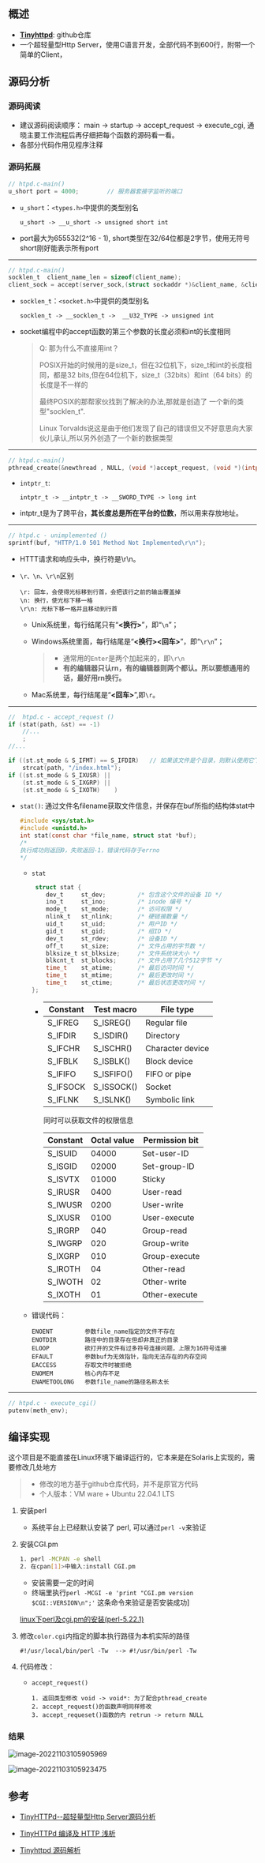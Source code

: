 ## 概述

- **[Tinyhttpd](https://github.com/EZLippi/Tinyhttpd)**: github仓库
- 一个超轻量型Http Server，使用C语言开发，全部代码不到600行，附带一个简单的Client，

## 源码分析

### 源码阅读

- 建议源码阅读顺序： main -> startup -> accept_request -> execute_cgi, 通晓主要工作流程后再仔细把每个函数的源码看一看。
- 各部分代码作用见程序注释

### 源码拓展

```c
// htpd.c-main()
u_short port = 4000;        // 服务器套接字监听的端口
```

- `u_short`：`<types.h>`中提供的类型别名

  ```
  u_short -> __u_short -> unsigned short int
  ```

- port最大为655532(2^16 - 1), short类型在32/64位都是2字节，使用无符号short刚好能表示所有port

---

```c
// htpd.c-main()
socklen_t  client_name_len = sizeof(client_name);
client_sock = accept(server_sock,(struct sockaddr *)&client_name, &client_name_len);
```

- `socklen_t`：`<socket.h>`中提供的类型别名

  ```
  socklen_t -> __socklen_t ->  __U32_TYPE -> unsigned int
  ```

- socket编程中的accept函数的第三个参数的长度必须和int的长度相同

  > Q: 那为什么不直接用int？
  >
  > POSIX开始的时候用的是size_t，但在32位机下，size_t和int的长度相同，都是32 bits,但在64位机下，size_t（32bits）和int（64 bits）的长度是不一样的
  >
  > 最终POSIX的那帮家伙找到了解决的办法,那就是创造了 一个新的类型"socklen_t".
  >
  > Linux Torvalds说这是由于他们发现了自己的错误但又不好意思向大家伙儿承认,所以另外创造了一个新的数据类型

---

```c
// htpd.c-main()
pthread_create(&newthread , NULL, (void *)accept_request, (void *)(intptr_t)client_sock)
```

- `intptr_t`:

  ```
  intptr_t -> __intptr_t -> __SWORD_TYPE -> long int
  ```

- intptr_t是为了跨平台，**其长度总是所在平台的位数**，所以用来存放地址。

---

```c
// htpd.c - unimplemented ()
sprintf(buf, "HTTP/1.0 501 Method Not Implemented\r\n"); 
```

- HTTT请求和响应头中，换行符是\r\n。

- `\r、\n、\r\n`区别

  ```
  \r: 回车，会使得光标移到行首，会把该行之前的输出覆盖掉
  \n: 换行，使光标下移一格
  \r\n: 光标下移一格并且移动到行首
  ```

  - Unix系统里，每行结尾只有“**<换行>**”，即“`\n`”；

  - Windows系统里面，每行结尾是“**<换行><回车>**”，即“`\r\n`”；

    > - 通常用的`Enter`是两个加起来的，即`\r\n`
    > - **有的编辑器只认rn，有的编辑器则两个都认。所以要想通用的话，最好用rn换行。**

  - Mac系统里，每行结尾是“**<回车>**”,即`\r`。

---

```c
//  htpd.c - accept_request ()
if (stat(path, &st) == -1) 
    //...
    ;
//...

if ((st.st_mode & S_IFMT) == S_IFDIR)   // 如果该文件是个目录，则默认使用它下面的index.html文件
    strcat(path, "/index.html");
if ((st.st_mode & S_IXUSR) ||
    (st.st_mode & S_IXGRP) ||
    (st.st_mode & S_IXOTH)    )
```

- `stat()`: 通过文件名filename获取文件信息，并保存在buf所指的结构体stat中

  ```c
  #include <sys/stat.h>
  #include <unistd.h>
  int stat(const char *file_name, struct stat *buf);
  /*
  执行成功则返回0，失败返回-1，错误代码存于errno
  */
  ```

  - `stat`

    ```c
     struct stat {
        dev_t     st_dev;         /* 包含这个文件的设备 ID */
        ino_t     st_ino;         /* inode 编号 */
        mode_t    st_mode;        /* 访问权限 */
        nlink_t   st_nlink;       /* 硬链接数量 */
        uid_t     st_uid;         /* 用户ID */
        gid_t     st_gid;         /* 组ID */
        dev_t     st_rdev;        /* 设备ID */
        off_t     st_size;        /* 文件占用的字节数 */
        blksize_t st_blksize;     /* 文件系统块大小 */
        blkcnt_t  st_blocks;      /* 文件占用了几个512字节 */
        time_t    st_atime;       /* 最后访问时间 */
        time_t    st_mtime;       /* 最后更改时间 */
        time_t    st_ctime;       /* 最后状态更改时间 */
    };
    ```

    - | Constant | Test macro | File type        |
      | -------- | ---------- | ---------------- |
      | S_IFREG  | S_ISREG()  | Regular file     |
      | S_IFDIR  | S_ISDIR()  | Directory        |
      | S_IFCHR  | S_ISCHR()  | Character device |
      | S_IFBLK  | S_ISBLK()  | Block device     |
      | S_IFIFO  | S_ISFIFO() | FIFO or pipe     |
      | S_IFSOCK | S_ISSOCK() | Socket           |
      | S_IFLNK  | S_ISLNK()  | Symbolic link    |

      同时可以获取文件的权限信息

      | Constant | Octal value | Permission bit |
      | -------- | ----------- | -------------- |
      | S_ISUID  | 04000       | Set-user-ID    |
      | S_ISGID  | 02000       | Set-group-ID   |
      | S_ISVTX  | 01000       | Sticky         |
      | S_IRUSR  | 0400        | User-read      |
      | S_IWUSR  | 0200        | User-write     |
      | S_IXUSR  | 0100        | User-execute   |
      | S_IRGRP  | 040         | Group-read     |
      | S_IWGRP  | 020         | Group-write    |
      | S_IXGRP  | 010         | Group-execute  |
      | S_IROTH  | 04          | Other-read     |
      | S_IWOTH  | 02          | Other-write    |
      | S_IXOTH  | 01          | Other-execute  |

  - 错误代码：

    ```
    ENOENT         参数file_name指定的文件不存在
    ENOTDIR        路径中的目录存在但却非真正的目录
    ELOOP          欲打开的文件有过多符号连接问题，上限为16符号连接
    EFAULT         参数buf为无效指针，指向无法存在的内存空间
    EACCESS        存取文件时被拒绝
    ENOMEM         核心内存不足
    ENAMETOOLONG   参数file_name的路径名称太长
    ```

---

```c
// htpd.c - execute_cgi()
putenv(meth_env);
```

## 编译实现

这个项目是不能直接在Linux环境下编译运行的，它本来是在Solaris上实现的，需要修改几处地方

> - 修改的地方基于github仓库代码，并不是原官方代码
> - 个人版本：VM ware + Ubuntu 22.04.1 LTS

1. 安装perl
   - 系统平台上已经默认安装了 perl, 可以通过`perl -v`来验证

2. 安装CGI.pm

   ```sh
   1. perl -MCPAN -e shell
   2. 在cpan[1]>中输入:install CGI.pm
   ```

   - 安装需要一定的时间
   - 终端里执行`perl -MCGI -e 'print "CGI.pm version $CGI::VERSION\n";'`  这条命令来验证是否安装成功]

   [linux下perl及cgi.pm的安装(perl-5.22.1)](https://blog.csdn.net/Yihchu/article/details/50732944)

3. 修改`color.cgi`内指定的脚本执行路径为本机实际的路径

   ```
   #!/usr/local/bin/perl -Tw  --> #!/usr/bin/perl -Tw
   ```

4. 代码修改：

   - `accept_request()`

     ```
     1. 返回类型修改 void -> void*: 为了配合pthread_create
     2. accept_request()的函数声明同样修改
     3. accept_requeset()函数的内 retrun -> return NULL
     ```

### 结果

![image-20221103105905969](my_res\image-20221103105905969.png)

![image-20221103105923475](my_res\image-20221103105923475.png)

## 参考

- [TinyHTTPd--超轻量型Http Server源码分析](https://blog.csdn.net/wenqian1991/article/details/46011357)
- [TinyHTTPd 编译及 HTTP 浅析](https://blog.csdn.net/wenqian1991/article/details/46048987)

- [Tinyhttpd 源码解析](https://hanfeng.ink/post/tinyhttpd/)